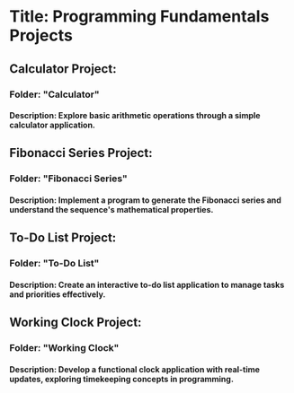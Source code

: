 # Title: Programming Fundamentals Projects
## Calculator Project:
### Folder: "Calculator"
#### Description: Explore basic arithmetic operations through a simple calculator application.

## Fibonacci Series Project:
### Folder: "Fibonacci Series"
#### Description: Implement a program to generate the Fibonacci series and understand the sequence's mathematical properties.

## To-Do List Project:
### Folder: "To-Do List"
#### Description: Create an interactive to-do list application to manage tasks and priorities effectively.

## Working Clock Project:
### Folder: "Working Clock"
#### Description: Develop a functional clock application with real-time updates, exploring timekeeping concepts in programming.
